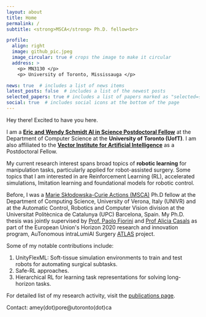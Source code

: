 ```yaml
---
layout: about
title: Home
permalink: /
subtitle: <strong>MSCA</strong> Ph.D. fellow<br>

profile:
  align: right
  image: github_pic.jpeg
  image_circular: true # crops the image to make it circular
  address: >
    <p> MN3130 </p>
    <p> University of Toronto, Mississauga </p>

news: true  # includes a list of news items
latest_posts: false  # includes a list of the newest posts
selected_papers: true # includes a list of papers marked as "selected={true}"
social: true  # includes social icons at the bottom of the page
---
```

Hey there! Excited to have you here.

I am a **[Eric and Wendy Schmidt AI in Science Postdoctoral Fellow](https://schmidtfellows.utoronto.ca)** at the Department of Computer Science at the **University of Toronto (UofT)**. I am also affiliated to the **[Vector Institute for Artificial Intelligence](https://vectorinstitute.ai)** as a Postdoctoral Fellow.

My current research interest spans broad topics of **robotic learning** for manipulation tasks, particularly applied for robot-assisted surgery. Some topics that I am interested in are Reinforcement Learning (RL), accelerated simulations, Imitation learning and foundational models for robotic control.

Before, I was a [Marie Skłodowska-Curie Actions (MSCA)](https://marie-sklodowska-curie-actions.ec.europa.eu/) Ph.D fellow at the Department of Computing Science, University of Verona, Italy (UNIVR) and at the Automatic Control, Robotics and Computer Vision division at the Universitat Politècnica de Catalunya (UPC) Barcelona, Spain. My Ph.D. thesis was jointly supervised by [Prof. Paolo Fiorini](https://www.dimi.univr.it/?ent=persona&id=9) and [Prof Alicia Casals](https://futur.upc.edu/AliciaCasalsGelpi) as part of the European Union's Horizon 2020 research and innovation program, AuTonomous intraLumiAl Surgery [ATLAS](https://atlas-itn.eu/) project.

Some of my notable contributions include: 
1. UnityFlexML: Soft-tissue simulation environments to train and test robots for automating surgical subtasks.
2. Safe-RL approaches.
3. Hierarchical RL for learning task representations for solving long-horizon tasks.

For detailed list of my research activity, visit the [publications page](https://ameyapores.github.io/publications/).

Contact: amey(dot)pore@utoronto(dot)ca

<!-- Write your biography here. Tell the world about yourself. Link to your favorite [subreddit](http://reddit.com). You can put a picture in, too. The code is already in, just name your picture `prof_pic.jpg` and put it in the `img/` folder.

Put your address / P.O. box / other info right below your picture. You can also disable any of these elements by editing `profile` property of the YAML header of your `_pages/about.md`. Edit `_bibliography/papers.bib` and Jekyll will render your [publications page](/al-folio/publications/) automatically.

Link to your social media connections, too. This theme is set up to use [Font Awesome icons](http://fortawesome.github.io/Font-Awesome/) and [Academicons](https://jpswalsh.github.io/academicons/), like the ones below. Add your Facebook, Twitter, LinkedIn, Google Scholar, or just disable all of them. -->
